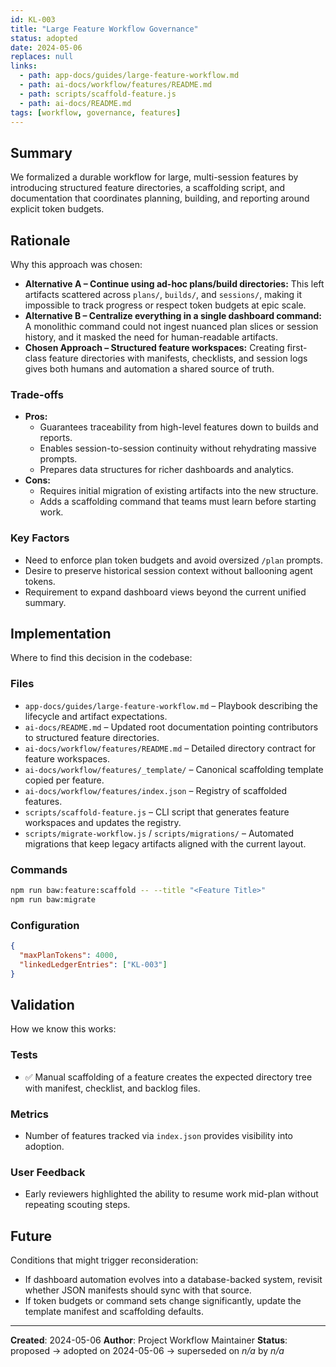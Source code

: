 ```yaml
---
id: KL-003
title: "Large Feature Workflow Governance"
status: adopted
date: 2024-05-06
replaces: null
links:
  - path: app-docs/guides/large-feature-workflow.md
  - path: ai-docs/workflow/features/README.md
  - path: scripts/scaffold-feature.js
  - path: ai-docs/README.md
tags: [workflow, governance, features]
---
```


## Summary

We formalized a durable workflow for large, multi-session features by introducing structured feature directories, a scaffolding script, and documentation that coordinates planning, building, and reporting around explicit token budgets.

## Rationale

Why this approach was chosen:

- **Alternative A – Continue using ad-hoc plans/build directories:** This left artifacts scattered across `plans/`, `builds/`, and `sessions/`, making it impossible to track progress or respect token budgets at epic scale.
- **Alternative B – Centralize everything in a single dashboard command:** A monolithic command could not ingest nuanced plan slices or session history, and it masked the need for human-readable artifacts.
- **Chosen Approach – Structured feature workspaces:** Creating first-class feature directories with manifests, checklists, and session logs gives both humans and automation a shared source of truth.

### Trade-offs

- **Pros:**
  - Guarantees traceability from high-level features down to builds and reports.
  - Enables session-to-session continuity without rehydrating massive prompts.
  - Prepares data structures for richer dashboards and analytics.
- **Cons:**
  - Requires initial migration of existing artifacts into the new structure.
  - Adds a scaffolding command that teams must learn before starting work.

### Key Factors

- Need to enforce plan token budgets and avoid oversized `/plan` prompts.
- Desire to preserve historical session context without ballooning agent tokens.
- Requirement to expand dashboard views beyond the current unified summary.

## Implementation

Where to find this decision in the codebase:

### Files
- `app-docs/guides/large-feature-workflow.md` – Playbook describing the lifecycle and artifact expectations.
- `ai-docs/README.md` – Updated root documentation pointing contributors to structured feature directories.
- `ai-docs/workflow/features/README.md` – Detailed directory contract for feature workspaces.
- `ai-docs/workflow/features/_template/` – Canonical scaffolding template copied per feature.
- `ai-docs/workflow/features/index.json` – Registry of scaffolded features.
- `scripts/scaffold-feature.js` – CLI script that generates feature workspaces and updates the registry.
- `scripts/migrate-workflow.js` / `scripts/migrations/` – Automated migrations that keep legacy artifacts aligned with the current layout.

### Commands
```bash
npm run baw:feature:scaffold -- --title "<Feature Title>"
npm run baw:migrate
```

### Configuration
```json
{
  "maxPlanTokens": 4000,
  "linkedLedgerEntries": ["KL-003"]
}
```

## Validation

How we know this works:

### Tests
- ✅ Manual scaffolding of a feature creates the expected directory tree with manifest, checklist, and backlog files.

### Metrics
- Number of features tracked via `index.json` provides visibility into adoption.

### User Feedback
- Early reviewers highlighted the ability to resume work mid-plan without repeating scouting steps.

## Future

Conditions that might trigger reconsideration:

- If dashboard automation evolves into a database-backed system, revisit whether JSON manifests should sync with that source.
- If token budgets or command sets change significantly, update the template manifest and scaffolding defaults.

---

**Created**: 2024-05-06
**Author**: Project Workflow Maintainer
**Status**: proposed → adopted on 2024-05-06 → superseded on _n/a_ by _n/a_
